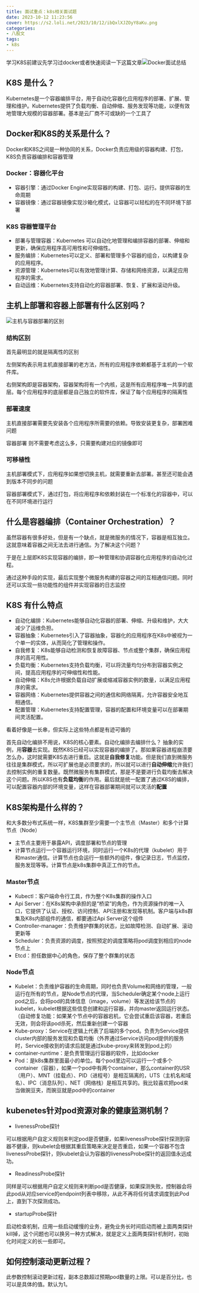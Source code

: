 ```yaml
---
title: 面试重点：k8s相关面试题
date: 2023-10-12 11:23:56
cover: https://s2.loli.net/2023/10/12/ibQxlXJZOyY8aKu.png
categories:
- 八股文
tags:
- k8s
---
```


学习K8S前建议先学习过docker或者快速阅读一下这篇文章![Docker面试总结](http://xiaoheinotes.com/2023/10/07/interview-docker-key-point/)

## K8S 是什么？

Kubernetes是一个容器编排平台，用于自动化容器化应用程序的部署、扩展、管理和维护。Kubernetes提供了负载均衡、自动伸缩、服务发现等功能，以便有效地管理大规模的容器部署。基本是云厂商不可或缺的一个工具了

## Docker和K8S的关系是什么？

Docker和K8S之间是一种协同的关系，Docker负责应用级的容器构建、打包，K8S负责容器编排和容器管理

### Docker：容器化平台

- 容器引擎：通过Docker Engine实现容器的构建、打包、运行。提供容器的生命周期
- 容器镜像：通过容器镜像实现沙箱化模式，让容器可以轻松的在不同环境下部署

### K8S 容器管理平台

- 部署与管理容器：Kubernetes 可以自动化地管理和编排容器的部署、伸缩和更新，确保应用程序高可用性和可伸缩性。
- 服务编排：Kubernetes可以定义、部署和管理多个容器的组合，以构建复杂的应用程序。
- 资源管理：Kubernetes可以有效地管理计算、存储和网络资源，以满足应用程序的需求。
- 自动运维：Kubernetes支持自动化的容器部署、恢复、扩展和滚动升级。

## 主机上部署和容器上部署有什么区别吗？

![主机与容器部署的区别](https://s2.loli.net/2023/10/12/ZTovOg6XGRcmsx9.png)

### 结构区别

首先最明显的就是隔离性的区别

左侧架构表示用主机直接部署的老方法，所有的应用程序依赖都基于主机的一个软件库。

右侧架构即是容器架构，容器架构将有一个内核，这是所有应用程序唯一共享的底层。每个应用程序的底层都是自己独立的软件库，保证了每个应用程序的隔离性

### 部署速度

主机直接部署需要先安装各个应用程序所需要的依赖。导致安装更复杂，部署困难问题

容器部署 则不需要考虑这么多，只需要构建对应的镜像即可

### 可移植性

主机部署模式下，应用程序如果想切换主机，就需要重新去部署。甚至还可能会遇到版本不同步的问题

容器部署模式下，通过打包，将应用程序和依赖封装在一个标准化的容器中，可以在不同环境进行运行

## 什么是容器编排（Container Orchestration）？

虽然容器有很多好处，但是有一个缺点，就是微服务的情况下，容器是相互独立。这就意味着容器之间无法去进行通信。为了解决这个问题？

于是在上层即K8S实现容器的编排，即一种管理和协调容器化应用程序的自动化过程。

通过这种手段的实现，最后实现整个微服务构建的容器之间的互相通信问题。同时还可以实现一些功能性的组件并实现容器的日志监控

## K8S 有什么特点

- 自动化编排：Kubernetes能够自动化容器的部署、伸缩、升级和维护，大大减少了运维负担。
- 容器抽象：Kubernetes引入了容器抽象，容器化的应用程序在K8s中被视为一个单一的实体，从而简化了管理和操作。
- 自我修复：K8s能够自动检测和恢复故障容器、节点或整个集群，确保应用程序的高可用性。
- 负载均衡：Kubernetes支持负载均衡，可以将流量均匀分布到容器实例之间，提高应用程序的可伸缩性和性能。
- 自动伸缩：K8s允许根据负载自动扩展或缩减容器实例的数量，以满足应用程序的需求。
- 容器网络：Kubernetes提供容器之间的通信和网络隔离，允许容器安全地互相通信。
- 配置管理：Kubernetes支持配置管理，容器的配置和环境变量可以在部署期间灵活配置。

看着好像是一长串，但实际上这些特点都是有迹可循的

首先自动化编排不用说，K8S的核心要素。自动化编排去编排什么？ 抽象的实例，用**容器**去实现。既然K8S已经可以实现容器的编排了。那如果容器进程崩溃要怎么办，这时就需要K8S去进行重启。这就是**自我修复**功能。但是我们直到微服务往往是集群模式，所以可扩展也是必须要求的，所以就可以进行**自动伸缩**允许我们去控制实例的重复数量。既然微服务有集群模式，那是不是要进行负载均衡去解决这个问题。所以K8S也有**负载均衡**的作用。最后就是统一配置了通过K8S的编排，可以配置容器内部的环境变量，这样在容器部署期间就可以灵活的**配置**

## K8S架构是什么样的？

和大多数分布式系统一样，K8S集群至少需要一个主节点（Master）和多个计算节点（Node）

- 主节点主要用于暴露API，调度部署和节点的管理
- 计算节点运行一个容器运行环境，同时运行一个K8s的代理（kubelet）用于和master通信。计算节点也会运行一些额外的组件，像记录日志，节点监控，服务发现等等。计算节点是k8s集群中真正工作的节点。

### Master节点

- Kubectl：客户端命令行工具，作为整个K8s集群的操作入口
- Api Server：在K8s架构中承担的是“桥梁”的角色，作为资源操作的唯一入口，它提供了认证、授权、访问控制、API注册和发现等机制。客户端与k8s群集及K8s内部组件的通信，都要通过Api Server这个组件
- Controller-manager：负责维护群集的状态，比如故障检测、自动扩展、滚动更新等
- Scheduler：负责资源的调度，按照预定的调度策略将pod调度到相应的node节点上
- Etcd：担任数据中心的角色，保存了整个群集的状态

### Node节点

- Kubelet：负责维护容器的生命周期，同时也负责Volume和网络的管理，一般运行在所有的节点，是Node节点的代理，当Scheduler确定某个node上运行pod之后，会将pod的具体信息（image，volume）等发送给该节点的kubelet，kubelet根据这些信息创建和运行容器，并向master返回运行状态。（自动修复功能：如果某个节点中的容器宕机，它会尝试重启该容器，若重启无效，则会将该pod杀死，然后重新创建一个容器
- Kube-proxy：Service在逻辑上代表了后端的多个pod。负责为Service提供cluster内部的服务发现和负载均衡（外界通过Service访问pod提供的服务时，Service接收到的请求后就是通过kube-proxy来转发到pod上的）
- container-runtime：是负责管理运行容器的软件，比如docker
- Pod：是k8s集群里面最小的单位。每个pod里边可以运行一个或多个container（容器），如果一个pod中有两个container，那么container的USR（用户）、MNT（挂载点）、PID（进程号）是相互隔离的，UTS（主机名和域名）、IPC（消息队列）、NET（网络栈）是相互共享的。我比较喜欢把pod来当做豌豆夹，而豌豆就是pod中的container

## kubenetes针对pod资源对象的健康监测机制？

- livenessProbe探针

可以根据用户自定义规则来判定pod是否健康，如果livenessProbe探针探测到容器不健康，则kubelet会根据其重启策略来决定是否重启，如果一个容器不包含livenessProbe探针，则kubelet会认为容器的livenessProbe探针的返回值永远成功。

- ReadinessProbe探针

同样是可以根据用户自定义规则来判断pod是否健康，如果探测失败，控制器会将此pod从对应service的endpoint列表中移除，从此不再将任何请求调度到此Pod上，直到下次探测成功。

- startupProbe探针

启动检查机制，应用一些启动缓慢的业务，避免业务长时间启动而被上面两类探针kill掉，这个问题也可以换另一种方式解决，就是定义上面两类探针机制时，初始化时间定义的长一些即可。

## 如何控制滚动更新过程？

此参数控制滚动更新过程，副本总数超过预期pod数量的上限。可以是百分比，也可以是具体的值。默认为1。

